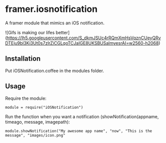 # framer.iosnotification
A framer module that mimics an iOS notification.

![Gifs is making our lifes better] (https://lh5.googleusercontent.com/S_dkmJSUc4rRQmXmHsVqznCUeyQRvDTEju9bl3Ki3Ut0s7zlrZiCGLqoTCJaIGE8UKSBUSalmyesrAI=w2560-h2068)

## Installation
Put iOSNotification.coffee in the modules folder.

## Usage
Require the module:
````
module = require("iOSNotification")
````

Run the function when you want a notification (showNotification(appname, timeago, message, imagepath):
````
module.showNotification("My awesome app name", "now", "This is the message", "images/icon.png"
````
